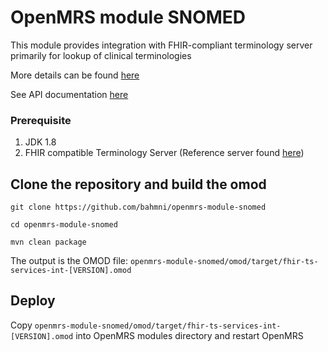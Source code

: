 # OpenMRS module SNOMED
This module provides integration with FHIR-compliant terminology server primarily for lookup of clinical terminologies

More details can be found [here](https://bahmni.atlassian.net/wiki/spaces/BAH/pages/3132686337/SNOMED+FHIR+Terminology+Server+Integration+with+Bahmni)

See API documentation [here](https://editor-next.swagger.io/?url=https://raw.githubusercontent.com/Bahmni/openmrs-module-snomed/main/omod/src/main/resources/openapi.yaml)

### Prerequisite
1. JDK 1.8
2. FHIR compatible Terminology Server (Reference server found [here](https://dev-is-browser.ihtsdotools.org/fhir/))


## Clone the repository and build the omod
```git clone https://github.com/bahmni/openmrs-module-snomed```

```cd openmrs-module-snomed```

```mvn clean package```

The output is the OMOD file:
```openmrs-module-snomed/omod/target/fhir-ts-services-int-[VERSION].omod```
## Deploy
Copy ```openmrs-module-snomed/omod/target/fhir-ts-services-int-[VERSION].omod``` into OpenMRS modules directory and restart OpenMRS